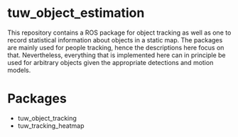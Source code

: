 tuw_object_estimation
===

This repository contains a ROS package for object tracking as well as one to record statistical information about objects in a static map.
The packages are mainly used for people tracking, hence the descriptions here focus on that. Nevertheless, everything that is 
implemented here can in principle be used for arbitrary objects given the appropriate detections and motion models.

# Packages
* tuw_object_tracking
* tuw_tracking_heatmap